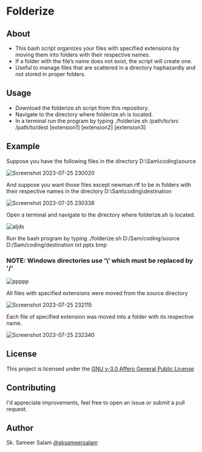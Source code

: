 # Folderize

## About

- This bash script organizes your files with specified extensions by moving them into folders with their respective names.
- If a folder with the file’s name does not exist, the script will create one.
- Useful to manage files that are scattered in a directory haphazardly and not stored in proper folders.

## Usage

- Download the folderize.sh script from this repository.
- Navigate to the directory where folderize.sh is located.
- In a terminal run the program by typing ./folderize.sh /path/to/src /path/to/dest [extension1] [extension2] [extension3]

## Example

Suppose you have the following files in the directory D:\Sam\coding\source

![Screenshot 2023-07-25 230020](https://github.com/its-triple-s/Folderize/assets/113439449/fb7260c3-8a41-4279-a2be-92ef6d26c3ea)

And suppose you want those files except newman.rtf to be in folders with their respective names in the directory D:\Sam\coding\destination

![Screenshot 2023-07-25 230338](https://github.com/its-triple-s/Folderize/assets/113439449/ef268fe7-ef9c-4a9d-99d8-4176627877be)

Open a terminal and navigate to the directory where folderize.sh is located.

![aljds](https://github.com/its-triple-s/Folderize/assets/113439449/150d6f4c-84ee-442f-8fa2-4ca2f0acf53b)

Run the bash program by typing ./folderize.sh D:/Sam/coding/source D:/Sam/coding/destination txt pptx bmp
### NOTE: Windows directories use '\\' which must be replaced by '/'

![ppppp](https://github.com/its-triple-s/Folderize/assets/113439449/3d2024f7-5b7c-4c4b-b7dc-5cd87bbec68d)

All files with specified extensions were moved from the source directory

![Screenshot 2023-07-25 232115](https://github.com/its-triple-s/Folderize/assets/113439449/d72dd1c5-162b-4464-b034-2f5c5d5ae06d)

Each file of specified extension was moved into a folder with its respective name.

![Screenshot 2023-07-25 232340](https://github.com/its-triple-s/Folderize/assets/113439449/f0669e76-5a91-44d8-90dc-94f1fd3d3cb0)

## License

This project is licensed under the [GNU v-3.0 Affero General Public License](LICENSE)

## Contributing

I'd appreciate improvements, feel free to open an issue or submit a pull request.

## Author

Sk. Sameer Salam [@sksameersalam](https://github.com/sksameersalam)
